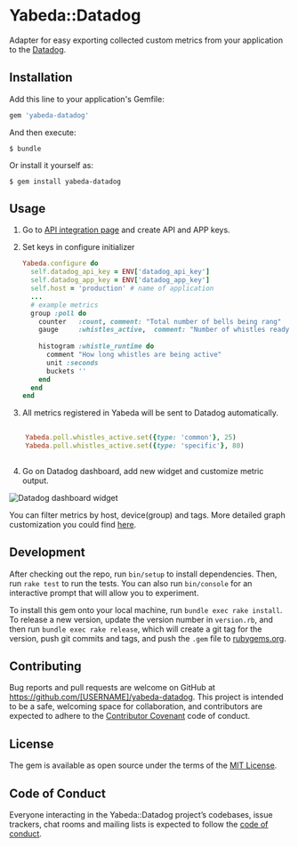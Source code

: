 # Yabeda::Datadog

Adapter for easy exporting collected custom metrics from your application to the [Datadog](https://www.datadoghq.com/).


## Installation

Add this line to your application's Gemfile:

```ruby
gem 'yabeda-datadog'
```

And then execute:

    $ bundle

Or install it yourself as:

    $ gem install yabeda-datadog

## Usage

1. Go to [API integration page](https://app.datadoghq.com/account/settings#api) and create API and APP keys.

2. Set keys in configure initializer

    ```ruby
    Yabeda.configure do
      self.datadog_api_key = ENV['datadog_api_key']
      self.datadog_app_key = ENV['datadog_app_key']
      self.host = 'production' # name of application
      ...
      # example metrics
      group :poll do
        counter   :count, comment: "Total number of bells being rang"
        gauge     :whistles_active,  comment: "Number of whistles ready to whistle"
        
        histogram :whistle_runtime do
          comment "How long whistles are being active"
          unit :seconds
          buckets ''
        end
      end
    end
    ```

3. All metrics registered in Yabeda will be sent to Datadog automatically.

```ruby
      
    Yabeda.poll.whistles_active.set({type: 'common'}, 25)
    Yabeda.poll.whistles_active.set({type: 'specific'}, 80)
       
```

4. Go on Datadog dashboard, add new widget and customize metric output.

![Datadog dashboard widget](https://user-images.githubusercontent.com/30317561/50737871-a3cc5500-11de-11e9-9108-a6ecafa1f1b4.png)

You can filter metrics by host, device(group) and tags.
More detailed graph customization you could find [here](https://docs.datadoghq.com/graphing/).

## Development

After checking out the repo, run `bin/setup` to install dependencies. Then, run `rake test` to run the tests. You can also run `bin/console` for an interactive prompt that will allow you to experiment.

To install this gem onto your local machine, run `bundle exec rake install`. To release a new version, update the version number in `version.rb`, and then run `bundle exec rake release`, which will create a git tag for the version, push git commits and tags, and push the `.gem` file to [rubygems.org](https://rubygems.org).

## Contributing

Bug reports and pull requests are welcome on GitHub at https://github.com/[USERNAME]/yabeda-datadog. This project is intended to be a safe, welcoming space for collaboration, and contributors are expected to adhere to the [Contributor Covenant](http://contributor-covenant.org) code of conduct.

## License

The gem is available as open source under the terms of the [MIT License](https://opensource.org/licenses/MIT).

## Code of Conduct

Everyone interacting in the Yabeda::Datadog project’s codebases, issue trackers, chat rooms and mailing lists is expected to follow the [code of conduct](https://github.com/[USERNAME]/yabeda-datadog/blob/master/CODE_OF_CONDUCT.md).
